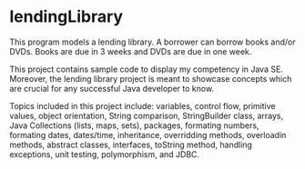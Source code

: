 # lendingLibrary
This program models a lending library.  A borrower can borrow books and/or DVDs.  Books are due in 3 weeks and DVDs are due in one week.  

This project contains sample code to display my competency in Java SE. Moreover, the lending library project is meant to showcase concepts which are crucial for any successful Java developer to know.  

Topics included in this project include: variables, control flow, primitive values, object orientation, String comparison, StringBuilder class, arrays, Java Collections (lists, maps, sets), packages, formating numbers, formating dates, dates/time, inheritance, overridding methods, overloadin methods, abstract classes, interfaces, toString method, handling exceptions, unit testing, polymorphism, and JDBC. 
